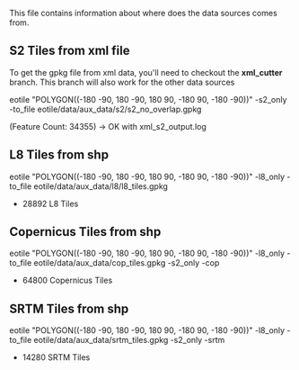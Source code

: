 This file contains information about where does the data sources comes from.

## S2 Tiles from xml file

To get the gpkg file from xml data, you'll need to checkout the **xml_cutter** branch.
This branch will also work for the other data sources

eotile "POLYGON((-180 -90, 180 -90, 180 90, -180 90, -180 -90))" -s2_only -to_file eotile/data/aux_data/s2/s2_no_overlap.gpkg 

(Feature Count: 34355) -> OK with xml_s2_output.log

## L8 Tiles from shp

eotile "POLYGON((-180 -90, 180 -90, 180 90, -180 90, -180 -90))" -l8_only -to_file eotile/data/aux_data/l8/l8_tiles.gpkg 

- 28892 L8 Tiles

## Copernicus Tiles from shp

eotile "POLYGON((-180 -90, 180 -90, 180 90, -180 90, -180 -90))" -l8_only -to_file eotile/data/aux_data/cop_tiles.gpkg -s2_only -cop

- 64800 Copernicus Tiles

## SRTM Tiles from shp

eotile "POLYGON((-180 -90, 180 -90, 180 90, -180 90, -180 -90))" -l8_only -to_file eotile/data/aux_data/srtm_tiles.gpkg -s2_only -srtm

- 14280 SRTM Tiles

